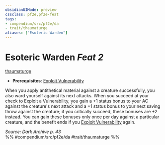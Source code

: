 ```yaml
---
obsidianUIMode: preview
cssclass: pf2e,pf2e-feat
tags:
- compendium/src/pf2e/da
- trait/thaumaturge
aliases: ["Esoteric Warden"]
---
```

# Esoteric Warden  *Feat 2*  
[thaumaturge](../../rules/traits/thaumaturge-da.md)  

- **Prerequisites**: [Exploit Vulnerability](../../rules/actions/exploit-vulnerability-da.md)

When you apply antithetical material against a creature successfully, you also ward yourself against its next attacks. When you succeed at your check to Exploit a Vulnerability, you gain a +1 status bonus to your AC against the creature's next attack and a +1 status bonus to your next saving throw against the creature; if you critically succeed, these bonuses are +2 instead. You can gain these bonuses only once per day against a particular creature, and the benefit ends if you [Exploit Vulnerability](../../rules/actions/exploit-vulnerability-da.md) again.

*Source: Dark Archive p. 43*  
%% #compendium/src/pf2e/da #trait/thaumaturge %%